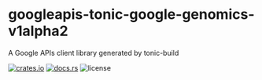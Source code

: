 # googleapis-tonic-google-genomics-v1alpha2

A Google APIs client library generated by tonic-build

[![crates.io](https://img.shields.io/crates/v/googleapis-tonic-google-genomics-v1alpha2)](https://crates.io/crates/googleapis-tonic-google-genomics-v1alpha2)
[![docs.rs](https://img.shields.io/docsrs/googleapis-tonic-google-genomics-v1alpha2)](https://docs.rs/googleapis-tonic-google-genomics-v1alpha2)
![license](https://img.shields.io/crates/l/googleapis-tonic-google-genomics-v1alpha2)
